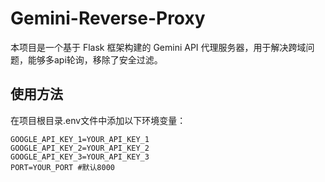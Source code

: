 # Gemini-Reverse-Proxy
本项目是一个基于 Flask 框架构建的 Gemini API 代理服务器，用于解决跨域问题，能够多api轮询，移除了安全过滤。

## 使用方法
在项目根目录.env文件中添加以下环境变量：
```
GOOGLE_API_KEY_1=YOUR_API_KEY_1
GOOGLE_API_KEY_2=YOUR_API_KEY_2
GOOGLE_API_KEY_3=YOUR_API_KEY_3
PORT=YOUR_PORT #默认8000
```
